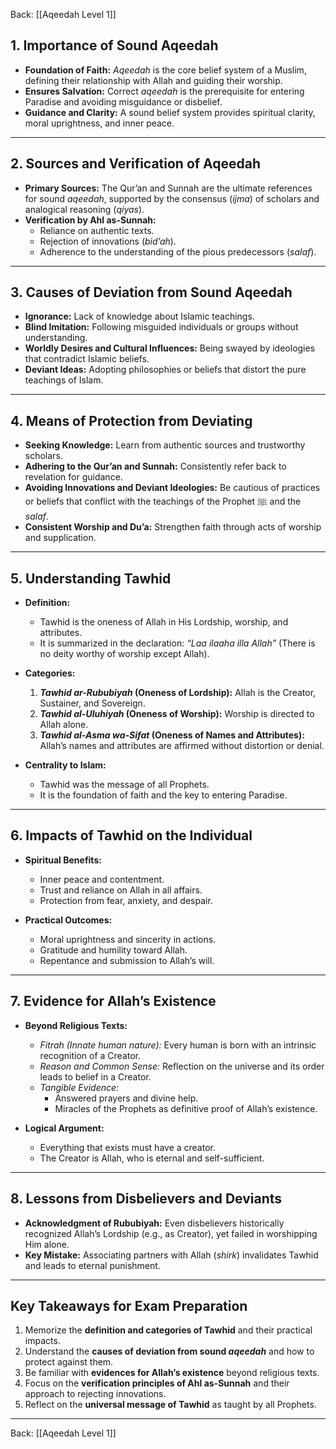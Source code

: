 Back: [[Aqeedah Level 1]]

## **1. Importance of Sound Aqeedah**

- **Foundation of Faith:** _Aqeedah_ is the core belief system of a Muslim, defining their relationship with Allah and guiding their worship.
- **Ensures Salvation:** Correct _aqeedah_ is the prerequisite for entering Paradise and avoiding misguidance or disbelief.
- **Guidance and Clarity:** A sound belief system provides spiritual clarity, moral uprightness, and inner peace.

---

## **2. Sources and Verification of Aqeedah**

- **Primary Sources:** The Qur’an and Sunnah are the ultimate references for sound _aqeedah_, supported by the consensus (_ijma_) of scholars and analogical reasoning (_qiyas_).
- **Verification by Ahl as-Sunnah:**
    - Reliance on authentic texts.
    - Rejection of innovations (_bid’ah_).
    - Adherence to the understanding of the pious predecessors (_salaf_).

---

## **3. Causes of Deviation from Sound Aqeedah**

- **Ignorance:** Lack of knowledge about Islamic teachings.
- **Blind Imitation:** Following misguided individuals or groups without understanding.
- **Worldly Desires and Cultural Influences:** Being swayed by ideologies that contradict Islamic beliefs.
- **Deviant Ideas:** Adopting philosophies or beliefs that distort the pure teachings of Islam.

---

## **4. Means of Protection from Deviating**

- **Seeking Knowledge:** Learn from authentic sources and trustworthy scholars.
- **Adhering to the Qur’an and Sunnah:** Consistently refer back to revelation for guidance.
- **Avoiding Innovations and Deviant Ideologies:** Be cautious of practices or beliefs that conflict with the teachings of the Prophet ﷺ and the _salaf_.
- **Consistent Worship and Du’a:** Strengthen faith through acts of worship and supplication.

---

## **5. Understanding Tawhid**

- **Definition:**
    
    - Tawhid is the oneness of Allah in His Lordship, worship, and attributes.
    - It is summarized in the declaration: _“Laa ilaaha illa Allah”_ (There is no deity worthy of worship except Allah).
- **Categories:**
    
    1. **_Tawhid ar-Rububiyah_ (Oneness of Lordship):** Allah is the Creator, Sustainer, and Sovereign.
    2. **_Tawhid al-Uluhiyah_ (Oneness of Worship):** Worship is directed to Allah alone.
    3. **_Tawhid al-Asma wa-Sifat_ (Oneness of Names and Attributes):** Allah’s names and attributes are affirmed without distortion or denial.
- **Centrality to Islam:**
    
    - Tawhid was the message of all Prophets.
    - It is the foundation of faith and the key to entering Paradise.

---

## **6. Impacts of Tawhid on the Individual**

- **Spiritual Benefits:**
    
    - Inner peace and contentment.
    - Trust and reliance on Allah in all affairs.
    - Protection from fear, anxiety, and despair.
- **Practical Outcomes:**
    
    - Moral uprightness and sincerity in actions.
    - Gratitude and humility toward Allah.
    - Repentance and submission to Allah’s will.

---

## **7. Evidence for Allah’s Existence**

- **Beyond Religious Texts:**
    
    - _Fitrah (Innate human nature):_ Every human is born with an intrinsic recognition of a Creator.
    - _Reason and Common Sense:_ Reflection on the universe and its order leads to belief in a Creator.
    - _Tangible Evidence:_
        - Answered prayers and divine help.
        - Miracles of the Prophets as definitive proof of Allah’s existence.
- **Logical Argument:**
    
    - Everything that exists must have a creator.
    - The Creator is Allah, who is eternal and self-sufficient.

---

## **8. Lessons from Disbelievers and Deviants**

- **Acknowledgment of Rububiyah:** Even disbelievers historically recognized Allah’s Lordship (e.g., as Creator), yet failed in worshipping Him alone.
- **Key Mistake:** Associating partners with Allah (_shirk_) invalidates Tawhid and leads to eternal punishment.

---

## **Key Takeaways for Exam Preparation**

1. Memorize the **definition and categories of Tawhid** and their practical impacts.
2. Understand the **causes of deviation from sound _aqeedah_** and how to protect against them.
3. Be familiar with **evidences for Allah’s existence** beyond religious texts.
4. Focus on the **verification principles of Ahl as-Sunnah** and their approach to rejecting innovations.
5. Reflect on the **universal message of Tawhid** as taught by all Prophets.

---


Back: [[Aqeedah Level 1]]